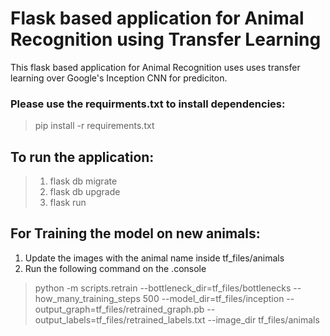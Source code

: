 # Flask based application for Animal Recognition using Transfer Learning
 This flask based application for Animal Recognition uses uses transfer learning over Google's Inception CNN for prediciton.

### Please use the requirments.txt to install dependencies:
> pip install -r requirements.txt

## To run the application:
> 1. flask db migrate
> 2. flask db upgrade
> 3. flask run

## For Training the model on new animals:
1. Update the images with the animal name inside tf_files/animals
2. Run the following command on the .console
> python -m scripts.retrain --bottleneck_dir=tf_files/bottlenecks --how_many_training_steps 500 --model_dir=tf_files/inception --output_graph=tf_files/retrained_graph.pb --output_labels=tf_files/retrained_labels.txt --image_dir tf_files/animals
